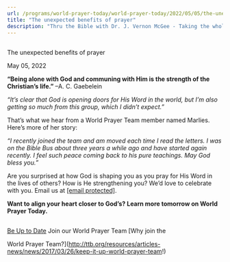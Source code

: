 ```yaml
---
url: /programs/world-prayer-today/world-prayer-today/2022/05/05/the-unexpected-benefits-of-prayer
title: "The unexpected benefits of prayer"
description: "Thru the Bible with Dr. J. Vernon McGee - Taking the whole Word to the whole world"
---
```







## 
 The unexpected benefits of prayer


May 05, 2022




**“Being alone with God and communing with Him is the strength of the Christian’s life.”** –A. C. Gaebelein 

*“It’s clear that God is opening doors for His Word in the world, but I’m also getting so much from this group, which I didn’t expect.”*

That’s what we hear from a World Prayer Team member named Marlies. Here’s more of her story:

*“I recently joined the team and am moved each time I read the letters. I was on the Bible Bus about three years a while ago and have started again recently. I feel such peace coming back to his pure teachings.* *May God bless you.”*

Are you surprised at how God is shaping you as you pray for His Word in the lives of others? How is He strengthening you? We’d love to celebrate with you. Email us at [[email protected]](/cdn-cgi/l/email-protection#490b000b050c0b1c1a091d1d0b67263b2e).

**Want to align your heart closer to God’s? Learn more tomorrow on World Prayer Today.**







## 




[Be Up to Date](http://feeds.feedburner.com/WorldPrayerToday "World Prayer Today RSS Feed")
Join our World Prayer Team
[Why join the  

World Prayer Team?](http://ttb.org/resources/articles-news/news/2017/03/26/keep-it-up-world-prayer-team!)




